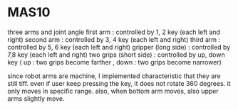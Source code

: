 # MAS10

three arms and joint angle
first arm : controlled by 1, 2 key (each left and right)
second arm : controlled by 3, 4 key  (each left and right)
third arm : controlled by 5, 6 key (each left and right)
gripper (long side) : controlled by 7,8 key  (each left and right)
two grips (short side) : controlled by up, down key ( up : two grips become farther , down : two grips become narrower)

since robot arms are machine, I implemented characteristic that they are still tiff.
even if user keep pressing the key, it does not rotate 360 degrees. it only moves in specific range.
also, when bottom arm moves, also upper arms slightly move.
